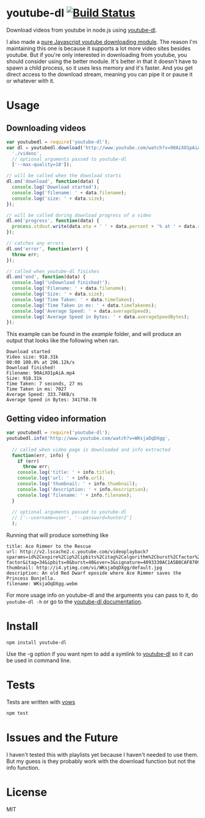 # youtube-dl [![Build Status](https://secure.travis-ci.org/fent/node-youtube-dl.png)](http://travis-ci.org/fent/node-youtube-dl)

Download videos from youtube in node.js using [youtube-dl](http://rg3.github.com/youtube-dl/).

I also made a [pure Javascript youtube downloading module](https://github.com/fent/node-ytdl). The reason I'm maintaining this one is because it supports a lot more video sites besides youtube. But if you're only interested in downloading from youtube, you should consider using the better module. It's better in that it doesn't have to spawn a child process, so it uses less memory and it's faster. And you get direct access to the download stream, meaning you can pipe it or pause it or whatever with it.

# Usage

## Downloading videos

```javascript
var youtubedl = require('youtube-dl');
var dl = youtubedl.download('http://www.youtube.com/watch?v=90AiXO1pAiA',
  './videos',
  // optional arguments passed to youtube-dl
  ['--max-quality=18']);

// will be called when the download starts
dl.on('download', function(data) {
  console.log('Download started');
  console.log('filename: ' + data.filename);
  console.log('size: ' + data.size);
});

// will be called during download progress of a video
dl.on('progress', function(data) {
  process.stdout.write(data.eta + ' ' + data.percent + '% at ' + data.speed + '\r');
});

// catches any errors
dl.on('error', function(err) {
  throw err;
});

// called when youtube-dl finishes
dl.on('end', function(data) {
  console.log('\nDownload finished!');
  console.log('Filename: ' + data.filename);
  console.log('Size: ' + data.size);
  console.log('Time Taken: ' + data.timeTaken);
  console.log('Time Taken in ms: ' + data.timeTakenms);
  console.log('Average Speed: ' + data.averageSpeed);
  console.log('Average Speed in Bytes: ' + data.averageSpeedBytes);
});
```


This example can be found in the *example* folder, and will produce an output that looks like the following when ran.

    Download started
    Video size: 918.31k
    00:00 100.0% at 206.12k/s
    Download finished!
    Filename: 90AiXO1pAiA.mp4
    Size: 918.31k
    Time Taken: 7 seconds, 27 ms
    Time Taken in ms: 7027
    Average Speed: 333.74KB/s
    Average Speed in Bytes: 341750.78


## Getting video information

```javascript
var youtubedl = require('youtube-dl');
youtubedl.info('http://www.youtube.com/watch?v=WKsjaOqDXgg',
  
  // called when video page is downloaded and info extracted
  function(err, info) {
    if (err)
      throw err;
    console.log('title: ' + info.title);
    console.log('url: ' + info.url);
    console.log('thumbnail: ' + info.thumbnail);
    console.log('description: ' + info.description);
    console.log('filename: ' + info.filename);
  }
  
  // optional arguments passed to youtube-dl
  // ['--username=user', '--password=hunter2']
  );
```

Running that will produce something like

    title: Ace Rimmer to the Rescue
    url: http://v2.lscache2.c.youtube.com/videoplayback?sparams=id%2Cexpire%2Cip%2Cipbits%2Citag%2Calgorithm%2Cburst%2Cfactor%2Coc%3AU0hPSFFQVF9FSkNOOV9JSlhJ&fexp=904410%2C907048%2C910100&algorithm=throttle-factor&itag=34&ipbits=0&burst=40&sver=3&signature=4093330AC1A5B0CAF8709A0416A4B593A75BB892.21F2F12C418003492D9877E1570DC7AEE6DBEEBA&expire=1303156800&key=yt1&ip=0.0.0.0&factor=1.25&id=58ab2368ea835e08
    thumbnail: http://i4.ytimg.com/vi/WKsjaOqDXgg/default.jpg
    description: An old Red Dwarf eposide where Ace Rimmer saves the Princess Bonjella.
    filename: WKsjaOqDXgg.webm


For more usage info on youtube-dl and the arguments you can pass to it, do `youtube-dl -h` or go to the [youtube-dl documentation][].


# Install

    npm install youtube-dl

Use the -g option if you want npm to add a symlink to [youtube-dl][] so it can be used in command line.


# Tests

Tests are written with [vows](http://vowsjs.org/)

```bash
npm test
```


# Issues and the Future

I haven't tested this with playlists yet because I haven't needed to use them. But my guess is they probably work with the download function but not the info function.


[youtube-dl]: http://rg3.github.com/youtube-dl/
[youtube-dl documentation]: http://rg3.github.com/youtube-dl/documentation.html


# License

MIT
